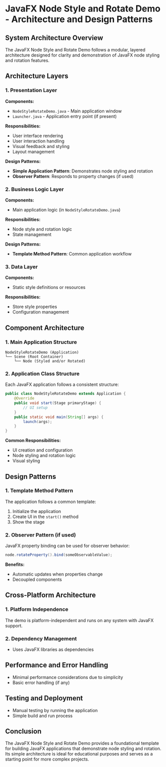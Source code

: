 # JavaFX Node Style and Rotate Demo - Architecture and Design Patterns

## System Architecture Overview

The JavaFX Node Style and Rotate Demo follows a modular, layered architecture designed for clarity and demonstration of JavaFX node styling and rotation features.

## Architecture Layers

### 1. Presentation Layer

**Components:**
- `NodeStyleRotateDemo.java` - Main application window
- `Launcher.java` - Application entry point (if present)

**Responsibilities:**
- User interface rendering
- User interaction handling
- Visual feedback and styling
- Layout management

**Design Patterns:**
- **Simple Application Pattern**: Demonstrates node styling and rotation
- **Observer Pattern**: Responds to property changes (if used)

### 2. Business Logic Layer

**Components:**
- Main application logic (in `NodeStyleRotateDemo.java`)

**Responsibilities:**
- Node style and rotation logic
- State management

**Design Patterns:**
- **Template Method Pattern**: Common application workflow

### 3. Data Layer

**Components:**
- Static style definitions or resources

**Responsibilities:**
- Store style properties
- Configuration management

## Component Architecture

### 1. Main Application Structure

```
NodeStyleRotateDemo (Application)
└── Scene (Root Container)
    └── Node (Styled and/or Rotated)
```

### 2. Application Class Structure

Each JavaFX application follows a consistent structure:

```java
public class NodeStyleRotateDemo extends Application {
    @Override
    public void start(Stage primaryStage) {
        // UI setup
    }
    public static void main(String[] args) {
        launch(args);
    }
}
```

**Common Responsibilities:**
- UI creation and configuration
- Node styling and rotation logic
- Visual styling

## Design Patterns

### 1. Template Method Pattern

The application follows a common template:

1. Initialize the application
2. Create UI in the `start()` method
3. Show the stage

### 2. Observer Pattern (if used)

JavaFX property binding can be used for observer behavior:

```java
node.rotateProperty().bind(someObservableValue);
```

**Benefits:**
- Automatic updates when properties change
- Decoupled components

## Cross-Platform Architecture

### 1. Platform Independence

The demo is platform-independent and runs on any system with JavaFX support.

### 2. Dependency Management

- Uses JavaFX libraries as dependencies

## Performance and Error Handling

- Minimal performance considerations due to simplicity
- Basic error handling (if any)

## Testing and Deployment

- Manual testing by running the application
- Simple build and run process

## Conclusion

The JavaFX Node Style and Rotate Demo provides a foundational template for building JavaFX applications that demonstrate node styling and rotation. Its simple architecture is ideal for educational purposes and serves as a starting point for more complex projects. 